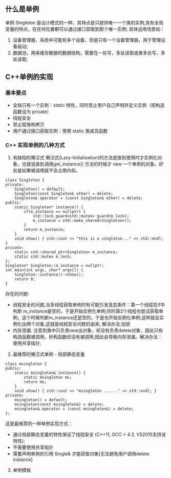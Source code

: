 ## 什么是单例
单例 Singleton 是设计模式的一种，其特点是只提供唯一一个类的实例,具有全局变量的特点，在任何位置都可以通过接口获取到那个唯一实例;
具体运用场景如：
1. 设备管理器，系统中可能有多个设备，但是只有一个设备管理器，用于管理设备驱动;
2. 数据池，用来缓存数据的数据结构，需要在一处写，多处读取或者多处写，多处读取;
## C++单例的实现
### 基本要点
+ 全局只有一个实例：static 特性，同时禁止用户自己声明并定义实例（把构造函数设为 private）
+ 线程安全
+ 禁止赋值和拷贝
+ 用户通过接口获取实例：使用 static 类成员函数
### C++ 实现单例的几种方式
1. 有缺陷的懒汉式
懒汉式(Lazy-Initialization)的方法是直到使用时才实例化对象，也就说直到调用get_instance() 方法的时候才 new 一个单例的对象。好处是如果被调用就不会占用内存。
```
class Singleton {
private:
    Singleton() = default;
    Singleton(const Singleton& other) = delete;
    Singleton& operator = (const Singleton& other) = delete;
public:
    static Singleton* instance() {
        if(m_instance == nullptr) {
            std::lock_guard<std::mutex> guard(m_lock);
            m_instance = std::make_shared<Singleton>(); 
        }
        return m_instance;
    }
    void show() { std::cout << "this is a singleton..." << std::endl; }
private:
    static std::shared_ptr<Singleton> m_instance;
    static std::mutex m_lock;
};
Singleton* Singleton::m_instance = nullptr;
int main(int argc, char* argv[]) {
    Singleton::instance()->show();
    return 0;
}
```
存在的问题:
+ 线程安全的问题,当多线程获取单例时有可能引发竞态条件：第一个线程在if中判断 m_instance是空的，于是开始实例化单例;同时第2个线程也尝试获取单例，这个时候判断m_instance还是空的，于是也开始实例化单例;这样就会实例化出两个对象,这就是线程安全问题的由来; 解决办法:加锁
+ 内存泄漏. 注意到类中只负责new出对象，却没有负责delete对象，因此只有构造函数被调用，析构函数却没有被调用;因此会导致内存泄漏。解决办法： 使用共享指针;
2. 最推荐的懒汉式单例 - 局部静态变量
```
class msingleton {
public:
    static msingleton& instance() {
        static msingleton ms;
        return ms;
    }
    void show() { std::cout << "msingleton ......" << std::endl; }
private:
    msingleton() = default;
    msingleton(const msingleton&) = delete;
    msingleton& operator = (const msingleton&) = delete;
};
```
这是最推荐的一种单例实现方式：
+ 通过局部静态变量的特性保证了线程安全 (C++11, GCC > 4.3, VS2015支持该特性);
+ 不需要使用共享指针
+ 需要声明单例的引用 Single& 才能获取对象[无法避免用户调用delete instance]

3. 单例模板

